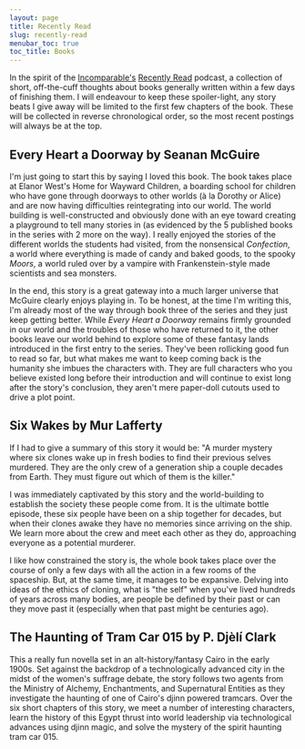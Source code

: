 ```yaml
---
layout: page
title: Recently Read
slug: recently-read
menubar_toc: true
toc_title: Books
---
```


In the spirit of the [Incomparable's](https://www.theincomparable.com/) [Recently Read](https://www.theincomparable.com/recentlyread/) podcast, a collection of short, off-the-cuff thoughts about books generally written within a few days of finishing them. 
I will endeavour to keep these spoiler-light, any story beats I give away will be limited to the first few chapters of the book. 
These will be collected in reverse chronological order, so the most recent postings will always be at the top. 

## Every Heart a Doorway by Seanan McGuire

I'm just going to start this by saying I loved this book.
The book takes place at Elanor West's Home for Wayward Children, a boarding school for children who have gone through doorways to other worlds (à la Dorothy or Alice) and are now having difficulties reintegrating into our world.
The world building is well-constructed and obviously done with an eye toward creating a playground to tell many stories in (as evidenced by the 5 published books in the series with 2 more on the way). 
I really enjoyed the stories of the different worlds the students had visited, from the nonsensical *Confection*, a world where everything is made of candy and baked goods, to the spooky *Moors*, a world ruled over by a vampire with Frankenstein-style made scientists and sea monsters.

In the end, this story is a great gateway into a much larger universe that McGuire clearly enjoys playing in.
To be honest, at the time I'm writing this, I'm already most of the way through book three of the series and they just keep getting better.
While *Every Heart a Doorway* remains firmly grounded in our world and the troubles of those who have returned to it, the other books leave our world behind to explore some of these fantasy lands introduced in the first entry to the series.
They've been rollicking good fun to read so far, but what makes me want to keep coming back is the humanity she imbues the characters with.
They are full characters who you believe existed long before their introduction and will continue to exist long after the story's conclusion, they aren't mere paper-doll cutouts used to drive a plot point. 

## Six Wakes by Mur Lafferty

If I had to give a summary of this story it would be: 
"A murder mystery where six clones wake up in fresh bodies to find their previous selves murdered. 
They are the only crew of a generation ship a couple decades from Earth. 
They must figure out which of them is the killer."

I was immediately captivated by this story and the world-building to establish the society these people come from. 
It is the ultimate bottle episode, these six people have been on a ship together for decades, but when their clones awake they have no memories since arriving on the ship.
We learn more about the crew and meet each other as they do, approaching everyone as a potential murderer. 

I like how constrained the story is, the whole book takes place over the course of only a few days with all the action in a few rooms of the spaceship. 
But, at the same time, it manages to be expansive.
Delving into ideas of the ethics of cloning, what is "the self" when you've lived hundreds of years across many bodies, are people be defined by their past or can they move past it (especially when that past might be centuries ago).

## The Haunting of Tram Car 015 by P. Djèlí Clark

This a really fun novella set in an alt-history/fantasy Cairo in the early 1900s.
Set against the backdrop of a technologically advanced city in the midst of the women's suffrage debate, the story follows two agents from the Ministry of Alchemy, Enchantments, and Supernatural Entities as they investigate the haunting of one of Cairo's djinn powered tramcars. 
Over the six short chapters of this story, we meet a number of interesting characters, learn the history of this Egypt thrust into world leadership via technological advances using djinn magic, and solve the mystery of the spirit haunting tram car 015. 
